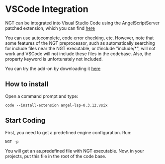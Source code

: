 # VSCode Integration

NGT can be integrated into Visual Studio Code using the AngelScriptServer patched extension, which you can find [here](https://github.com/m1maker/NGTVSCodeExtension)

You can use autocomplete, code error checking, etc.
However, note that some features of the NGT preprocessor, such as automatically searching for include files near the NGT executable, or #include "include/*", will not work and VSCode will not include these files in the codebase.
Also, the property keyword is unfortunately not included.

You can try the add-on by downloading it [here](https://github.com/m1maker/NGTVSCodeExtension/releases/download/VPatched/angel-lsp-0.3.12.vsix)

## How to install

Open a command prompt and type:
```
code --install-extension angel-lsp-0.3.12.vsix
```

## Start Coding

First, you need to get a predefined engine configuration.
Run:
```
NGT -p
```

You will get an as.predefined file with NGT executable.
Now, in your projects, put this file in the root of the code base.

